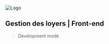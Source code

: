 ![Logo](https://www.dreamjob.ma/wp-content/uploads/2019/12/Attawfiq-Micro-Finance-Emploi-Recrutement.png)
## Gestion des loyers | Front-end
 
> Development mode




